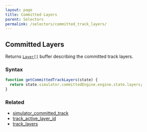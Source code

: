 ```yaml
---
layout: page
title: Committed Layers
parent: Selectors
permalink: /selectors/committed_track_layers/
---
```


## Committed Layers

Returns [`Layer[]`](/externals/layer/) buffer describing the committed track layers.

### Syntax

```js
function getCommittedTrackLayers(state) {
  return state.simulator.committedEngine.engine.state.layers;
}
```

### Related

- [simulator_committed_track](./simulator_committed_track.md)
- [track_active_layer_id](./track_active_layer_id.md)
- [track_layers](./track_layers.md)
